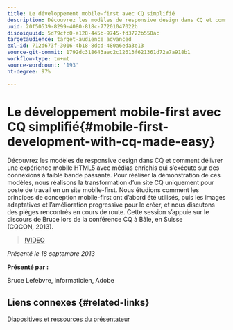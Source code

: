 ```yaml
---
title: Le développement mobile-first avec CQ simplifié
description: Découvrez les modèles de responsive design dans CQ et comment délivrer une expérience mobile HTML5 avec médias enrichis qui s’exécute sur des connexions à faible bande passante. Pour réaliser la démonstration de ces modèles, nous réalisons la transformation d’un site CQ uniquement pour poste de travail en un site mobile-first. Nous étudions comment les principes de conception mobile-first ont d’abord été utilisés, puis les images adaptatives et l’amélioration progressive pour le créer, et nous discutons des pièges rencontrés en cours de route. Cette session s’appuie sur le discours de Bruce lors de la conférence CQ à Bâle, en Suisse (CQCON, 2013).
uuid: 20f50539-8299-4080-818c-77201047022b
discoiquuid: 5d79cfc0-a128-445b-9745-fd3722b550ac
targetaudience: target-audience advanced
exl-id: 712d673f-3016-4b18-8dcd-480a6eda3e13
source-git-commit: 1792dc318643aec2c12613f621361d72a7a918b1
workflow-type: tm+mt
source-wordcount: '193'
ht-degree: 97%

---
```


# Le développement mobile-first avec CQ simplifié{#mobile-first-development-with-cq-made-easy}

Découvrez les modèles de responsive design dans CQ et comment délivrer une expérience mobile HTML5 avec médias enrichis qui s’exécute sur des connexions à faible bande passante. Pour réaliser la démonstration de ces modèles, nous réalisons la transformation d’un site CQ uniquement pour poste de travail en un site mobile-first. Nous étudions comment les principes de conception mobile-first ont d’abord été utilisés, puis les images adaptatives et l’amélioration progressive pour le créer, et nous discutons des pièges rencontrés en cours de route. Cette session s’appuie sur le discours de Bruce lors de la conférence CQ à Bâle, en Suisse (CQCON, 2013).

>[!VIDEO](https://video.tv.adobe.com/v/19572/?quality=9)

*Présenté le 18 septembre 2013*

**Présenté par :**

Bruce Lefebvre, informaticien, Adobe

## Liens connexes {#related-links}

[Diapositives et ressources du présentateur](https://brucelefebvre.com/blog/2013/09/18/cq-gems-mobile-first-development/)
